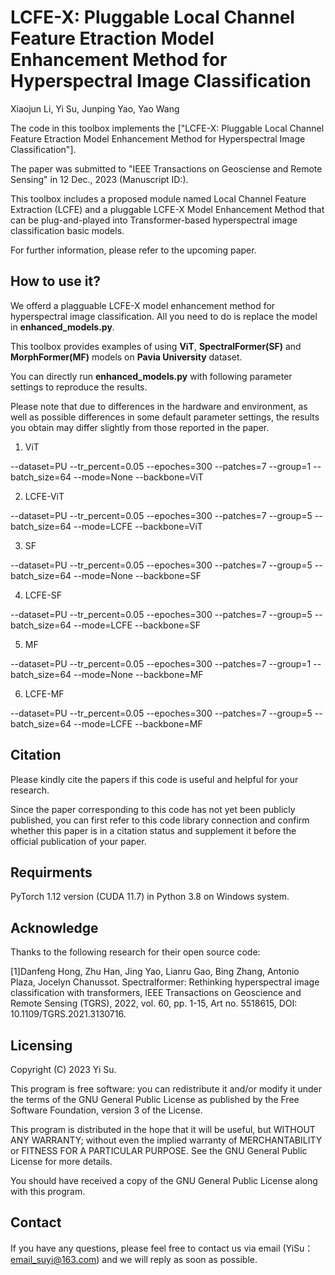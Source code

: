 # LCFE-X: Pluggable Local Channel Feature Etraction Model Enhancement Method for Hyperspectral Image Classification
Xiaojun Li, Yi Su, Junping Yao, Yao Wang

The code in this toolbox implements the ["LCFE-X: Pluggable Local Channel Feature Etraction Model Enhancement Method for Hyperspectral Image Classification"]. 

The paper was submitted to "IEEE Transactions on Geosciense and Remote Sensing" in 12 Dec., 2023 (Manuscript ID:).

This toolbox includes a proposed module named Local Channel Feature Extraction (LCFE) and a pluggable LCFE-X Model Enhancement Method that can be plug-and-played into Transformer-based hyperspectral image classification basic models. 

For further information, please refer to the upcoming paper.


How to use it?
---------------------
We offerd a plagguable LCFE-X model enhancement method for hyperspectral image classification. All you need to do is replace the model in **enhanced_models.py**.

This toolbox provides examples of using **ViT**, **SpectralFormer(SF)** and **MorphFormer(MF)** models on **Pavia University** dataset.

You can directly run **enhanced_models.py** with following parameter settings to reproduce the results. 

Please note that due to differences in the hardware and environment, as well as possible differences in some default parameter settings, the results you obtain may differ slightly from those reported in the paper.

1.	ViT
   
--dataset=PU --tr_percent=0.05 --epoches=300 --patches=7 --group=1 --batch_size=64 --mode=None --backbone=ViT

2.	LCFE-ViT
   
--dataset=PU --tr_percent=0.05 --epoches=300 --patches=7 --group=5 --batch_size=64 --mode=LCFE --backbone=ViT

3.	SF
   
--dataset=PU --tr_percent=0.05 --epoches=300 --patches=7 --group=5 --batch_size=64 --mode=None --backbone=SF

4.	LCFE-SF
   
--dataset=PU --tr_percent=0.05 --epoches=300 --patches=7 --group=5 --batch_size=64 --mode=LCFE --backbone=SF

5.	MF
    
--dataset=PU --tr_percent=0.05 --epoches=300 --patches=7 --group=1 --batch_size=64 --mode=None --backbone=MF

6.	LCFE-MF

--dataset=PU --tr_percent=0.05 --epoches=300 --patches=7 --group=5 --batch_size=64 --mode=LCFE --backbone=MF


Citation
---------------------
Please kindly cite the papers if this code is useful and helpful for your research.

Since the paper corresponding to this code has not yet been publicly published, you can first refer to this code library connection and confirm whether this paper is in a citation status and supplement it before the official publication of your paper.


Requirments
---------------------
PyTorch 1.12 version (CUDA 11.7) in Python 3.8 on Windows system.


Acknowledge
---------------------
Thanks to the following research for their open source code:

[1]Danfeng Hong, Zhu Han, Jing Yao, Lianru Gao, Bing Zhang, Antonio Plaza, Jocelyn Chanussot. Spectralformer: Rethinking hyperspectral image classification with transformers, IEEE Transactions on Geoscience and Remote Sensing (TGRS), 2022, vol. 60, pp. 1-15, Art no. 5518615, DOI: 10.1109/TGRS.2021.3130716.


Licensing
---------------------
Copyright (C) 2023 Yi Su.

This program is free software: you can redistribute it and/or modify it under the terms of the GNU General Public License as published by the Free Software Foundation, version 3 of the License.

This program is distributed in the hope that it will be useful, but WITHOUT ANY WARRANTY; without even the implied warranty of MERCHANTABILITY or FITNESS FOR A PARTICULAR PURPOSE. See the GNU General Public License for more details.

You should have received a copy of the GNU General Public License along with this program.


Contact
---------------------
If you have any questions, please feel free to contact us via email (YiSu：email_suyi@163.com) and we will reply as soon as possible.
